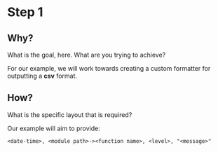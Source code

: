 # Step 1

## Why?

What is the goal, here. What are you trying to achieve?

For our example, we will work towards creating a custom formatter for outputting a **csv** format.

## How?

What is the specific layout that is required?

Our example will aim to provide:

```text
<date-time>, <module path>-><function name>, <level>, "<message>"
```
